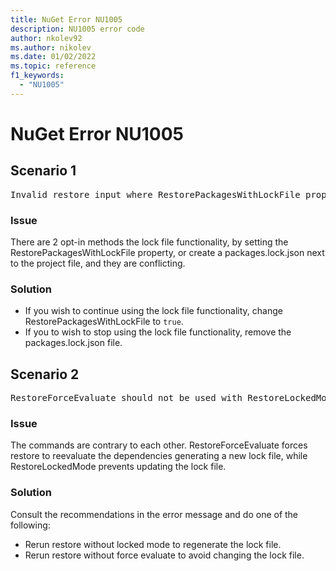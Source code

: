 ```yaml
---
title: NuGet Error NU1005
description: NU1005 error code
author: nkolev92
ms.author: nikolev
ms.date: 01/02/2022
ms.topic: reference
f1_keywords: 
  - "NU1005"
---
```


# NuGet Error NU1005

## Scenario 1

<pre>Invalid restore input where RestorePackagesWithLockFile property is set to false but a packages lock file exists at C:\SourceCode\ContosoProject\Contoso.Library\packages.lock.json</pre>

### Issue

There are 2 opt-in methods the lock file functionality, by setting the RestorePackagesWithLockFile property, or create a packages.lock.json next to the project file, and they are conflicting.

### Solution

- If you wish to continue using the lock file functionality, change RestorePackagesWithLockFile to `true`.
- If you to wish to stop using the lock file functionality, remove the packages.lock.json file.


## Scenario 2

<pre>RestoreForceEvaluate should not be used with RestoreLockedMode in the same command.</pre>

### Issue

The commands are contrary to each other. RestoreForceEvaluate forces restore to reevaluate the dependencies generating a new lock file, while RestoreLockedMode prevents updating the lock file.

### Solution

Consult the recommendations in the error message and do one of the following:

- Rerun restore without locked mode to regenerate the lock file.
- Rerun restore without force evaluate to avoid changing the lock file.